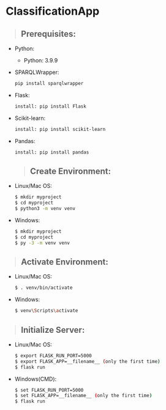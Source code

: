 # ClassificationApp

> ## Prerequisites:

-   Python:
    -   Python: 3.9.9
-   SPARQLWrapper:
    ```bash
    pip install sparqlwrapper
    ```
-   Flask:
    ```bash
    install: pip install Flask
    ```
-   Scikit-learn:
    ```bash
    install: pip install scikit-learn
    ```
-   Pandas:
    ```bash 
    install: pip install pandas 
    ```

    > ## Create Environment:

-   Linux/Mac OS:
    ```bash
    $ mkdir myproject
    $ cd myproject
    $ python3 -m venv venv
    ```
-   Windows:
    ```bash
    $ mkdir myproject
    $ cd myproject
    $ py -3 -m venv venv
    ```

> ## Activate Environment:

-   Linux/Mac OS:
    ```bash
    $ . venv/bin/activate
    ```
-   Windows:
    ```bash
    $ venv\Scripts\activate
    ```

> ## Initialize Server:

-   Linux/Mac OS:
    ```bash
    $ export FLASK_RUN_PORT=5000
    $ export FLASK_APP=__filename__ (only the first time)
    $ flask run
    ```
-   Windows(CMD):
    ```bash
    $ set FLASK_RUN_PORT=5000
    $ set FLASK_APP=__filename__ (only the first time)
    $ flask run
    ```

